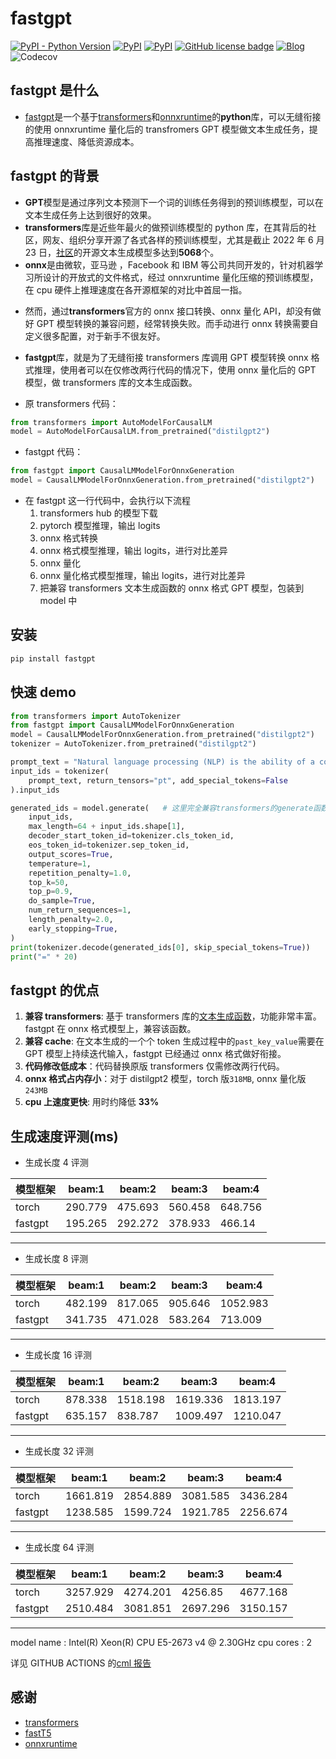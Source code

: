 # fastgpt

[![PyPI - Python Version](https://img.shields.io/pypi/pyversions/fastgpt.svg)](https://pypi.org/project/fastgpt/)
[![PyPI](https://img.shields.io/pypi/v/fastgpt.svg)](https://pypi.org/project/fastgpt/)
[![PyPI](https://img.shields.io/pypi/dw/fastgpt)](https://pypi.org/project/fastgpt/#description)
[![GitHub license badge](https://img.shields.io/github/license/LowinLi/fastgpt)](https://github.com/LowinLi/fastgpt/blob/main/LICENSE)
[![Blog](https://img.shields.io/badge/blog-LowinLi-important)](https://lowin.li)
![Codecov](https://img.shields.io/codecov/c/github/LowinLi/fastgpt)

## fastgpt 是什么

- [fastgpt](https://github.com/LowinLi/fastgpt)是一个基于[transformers](https://github.com/huggingface/transformers)和[onnxruntime](https://github.com/microsoft/onnxruntime)的**python**库，可以无缝衔接的使用 onnxruntime 量化后的 transfromers GPT 模型做文本生成任务，提高推理速度、降低资源成本。

## fastgpt 的背景

- **GPT**模型是通过序列文本预测下一个词的训练任务得到的预训练模型，可以在文本生成任务上达到很好的效果。
- **transformers**库是近些年最火的做预训练模型的 python 库，在其背后的社区，网友、组织分享开源了各式各样的预训练模型，尤其是截止 2022 年 6 月 23 日，[社区](https://huggingface.co/models?pipeline_tag=text-generation&sort=downloads)的开源文本生成模型多达到**5068**个。
- **onnx**是由微软，亚马逊 ，Facebook 和 IBM 等公司共同开发的，针对机器学习所设计的开放式的文件格式，经过 onnxruntime 量化压缩的预训练模型，在 cpu 硬件上推理速度在各开源框架的对比中首屈一指。

* 然而，通过**transformers**官方的 onnx 接口转换、onnx 量化 API，却没有做好 GPT 模型转换的兼容问题，经常转换失败。而手动进行 onnx 转换需要自定义很多配置，对于新手不很友好。

- **fastgpt**库，就是为了无缝衔接 transformers 库调用 GPT 模型转换 onnx 格式推理，使用者可以在仅修改两行代码的情况下，使用 onnx 量化后的 GPT 模型，做 transformers 库的文本生成函数。

* 原 transformers 代码：

```python
from transformers import AutoModelForCausalLM
model = AutoModelForCausalLM.from_pretrained("distilgpt2")
```

- fastgpt 代码：

```python
from fastgpt import CausalLMModelForOnnxGeneration
model = CausalLMModelForOnnxGeneration.from_pretrained("distilgpt2")
```

- 在 fastgpt 这一行代码中，会执行以下流程
  1. transformers hub 的模型下载
  2. pytorch 模型推理，输出 logits
  3. onnx 格式转换
  4. onnx 格式模型推理，输出 logits，进行对比差异
  5. onnx 量化
  6. onnx 量化格式模型推理，输出 logits，进行对比差异
  7. 把兼容 transformers 文本生成函数的 onnx 格式 GPT 模型，包装到 model 中

## 安装

```bash
pip install fastgpt
```

## 快速 demo

```python
from transformers import AutoTokenizer
from fastgpt import CausalLMModelForOnnxGeneration
model = CausalLMModelForOnnxGeneration.from_pretrained("distilgpt2")
tokenizer = AutoTokenizer.from_pretrained("distilgpt2")

prompt_text = "Natural language processing (NLP) is the ability of a computer program to understand human language as it is spoken and written"
input_ids = tokenizer(
    prompt_text, return_tensors="pt", add_special_tokens=False
).input_ids

generated_ids = model.generate(   # 这里完全兼容transformers的generate函数
    input_ids,
    max_length=64 + input_ids.shape[1],
    decoder_start_token_id=tokenizer.cls_token_id,
    eos_token_id=tokenizer.sep_token_id,
    output_scores=True,
    temperature=1,
    repetition_penalty=1.0,
    top_k=50,
    top_p=0.9,
    do_sample=True,
    num_return_sequences=1,
    length_penalty=2.0,
    early_stopping=True,
)
print(tokenizer.decode(generated_ids[0], skip_special_tokens=True))
print("=" * 20)
```

## fastgpt 的优点

1. **兼容 transformers**: 基于 transformers 库的[文本生成函数](https://github.com/huggingface/transformers/blob/v4.20.1/src/transformers/generation_utils.py#L845)，功能非常丰富。fastgpt 在 onnx 格式模型上，兼容该函数。
2. **兼容 cache**: 在文本生成的一个个 token 生成过程中的`past_key_value`需要在 GPT 模型上持续迭代输入，fastgpt 已经通过 onnx 格式做好衔接。
3. **代码修改低成本**：代码替换原版 transformers 仅需修改两行代码。
4. **onnx 格式占内存小**：对于 distilgpt2 模型，torch 版`318MB`, onnx 量化版`243MB`
5. **cpu 上速度更快**: 用时约降低 **33%**

## 生成速度评测(ms)

- 生成长度 4 评测

| 模型框架 | beam:1  | beam:2  | beam:3  | beam:4  |
| -------- | ------- | ------- | ------- | ------- |
| torch    | 290.779 | 475.693 | 560.458 | 648.756 |
| fastgpt  | 195.265 | 292.272 | 378.933 | 466.14  |

---

- 生成长度 8 评测

| 模型框架 | beam:1  | beam:2  | beam:3  | beam:4   |
| -------- | ------- | ------- | ------- | -------- |
| torch    | 482.199 | 817.065 | 905.646 | 1052.983 |
| fastgpt  | 341.735 | 471.028 | 583.264 | 713.009  |

---

- 生成长度 16 评测

| 模型框架 | beam:1  | beam:2   | beam:3   | beam:4   |
| -------- | ------- | -------- | -------- | -------- |
| torch    | 878.338 | 1518.198 | 1619.336 | 1813.197 |
| fastgpt  | 635.157 | 838.787  | 1009.497 | 1210.047 |

---

- 生成长度 32 评测

| 模型框架 | beam:1   | beam:2   | beam:3   | beam:4   |
| -------- | -------- | -------- | -------- | -------- |
| torch    | 1661.819 | 2854.889 | 3081.585 | 3436.284 |
| fastgpt  | 1238.585 | 1599.724 | 1921.785 | 2256.674 |

---

- 生成长度 64 评测

| 模型框架 | beam:1   | beam:2   | beam:3   | beam:4   |
| -------- | -------- | -------- | -------- | -------- |
| torch    | 3257.929 | 4274.201 | 4256.85  | 4677.168 |
| fastgpt  | 2510.484 | 3081.851 | 2697.296 | 3150.157 |

---

model name : Intel(R) Xeon(R) CPU E5-2673 v4 @ 2.30GHz
cpu cores : 2

详见 GITHUB ACTIONS 的[cml 报告](https://github.com/LowinLi/fastgpt/commit/044567f960dd05fb0ef06870cf12002718ed5861#commitcomment-76805953)

## 感谢

- [transformers](https://github.com/huggingface/transformers)
- [fastT5](https://github.com/Ki6an/fastT5)
- [onnxruntime](https://github.com/microsoft/onnxruntime)
